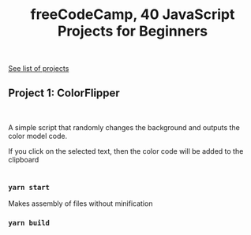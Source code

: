 <h1 align="center">freeCodeCamp, 40 JavaScript Projects for Beginners</h1>
<br/>

[See list of projects](https://www.freecodecamp.org/news/javascript-projects-for-beginners)
<br/>

<h2>Project 1: ColorFlipper</h2>
<br/>

A simple script that randomly changes the background and outputs the color model code.

If you click on the selected text, then the color code will be added to the clipboard
<br/>
<br/>

### `yarn start`

Makes assembly of files without minification

### `yarn build`
